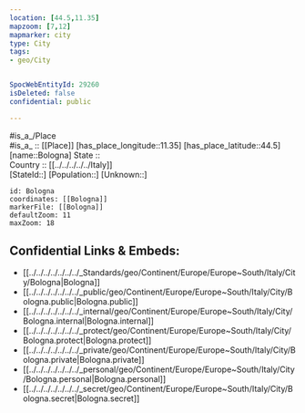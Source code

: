 ```yaml
---
location: [44.5,11.35] 
mapzoom: [7,12] 
mapmarker: city 
type: City
tags:
- geo/City


SpocWebEntityId: 29260
isDeleted: false
confidential: public

---
```

#is_a_/Place  
#is_a_ :: [[Place]] 
[has_place_longitude::11.35] 
[has_place_latitude::44.5] 
[name::Bologna] 
State ::  
Country :: [[../../../../../Italy]]  
[StateId::] 
[Population::] 
[Unknown::] 


```leaflet
id: Bologna
coordinates: [[Bologna]] 
markerFile: [[Bologna]] 
defaultZoom: 11 
maxZoom: 18
```


## Confidential Links & Embeds: 
- [[../../../../../../../_Standards/geo/Continent/Europe/Europe~South/Italy/City/Bologna|Bologna]] 
- [[../../../../../../../_public/geo/Continent/Europe/Europe~South/Italy/City/Bologna.public|Bologna.public]] 
- [[../../../../../../../_internal/geo/Continent/Europe/Europe~South/Italy/City/Bologna.internal|Bologna.internal]] 
- [[../../../../../../../_protect/geo/Continent/Europe/Europe~South/Italy/City/Bologna.protect|Bologna.protect]] 
- [[../../../../../../../_private/geo/Continent/Europe/Europe~South/Italy/City/Bologna.private|Bologna.private]] 
- [[../../../../../../../_personal/geo/Continent/Europe/Europe~South/Italy/City/Bologna.personal|Bologna.personal]] 
- [[../../../../../../../_secret/geo/Continent/Europe/Europe~South/Italy/City/Bologna.secret|Bologna.secret]] 
